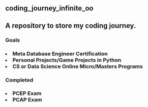 <h2>coding_journey_infinite_oo<h2/>

<h2>A repository to store my coding journey.</h2>

<h3>Goals<h3/>
	<div>
		<li>Meta Database Engineer Certification</li>
		<li>Personal Projects/Game Projects in Python</li>
		<li>CS or Data Science Online Micro/Masters Programs</li>
	</div>
<h3>Completed<h3/>
	<div>
		<li>PCEP Exam</li>
		<li>PCAP Exam</li>
	</div>
